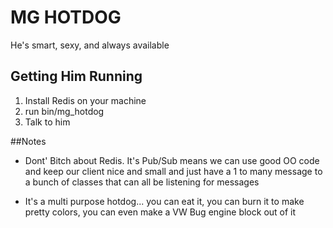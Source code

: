 # MG HOTDOG
He's smart, sexy, and always available

## Getting Him Running
1) Install Redis on your machine  
2) run bin/mg_hotdog  
3) Talk to him  

##Notes
* Dont' Bitch about Redis. It's Pub/Sub means we can use good OO code
  and keep our client nice and small and just have a 1 to many message
  to a bunch of classes that can all be listening for messages 

* It's a multi purpose hotdog... you can eat it, you can burn it to make pretty colors, you can even make a VW Bug engine block out of it